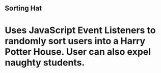 ## Sorting Hat

# Uses JavaScript Event Listeners to randomly sort users into a Harry Potter House. User can also expel naughty students. 
